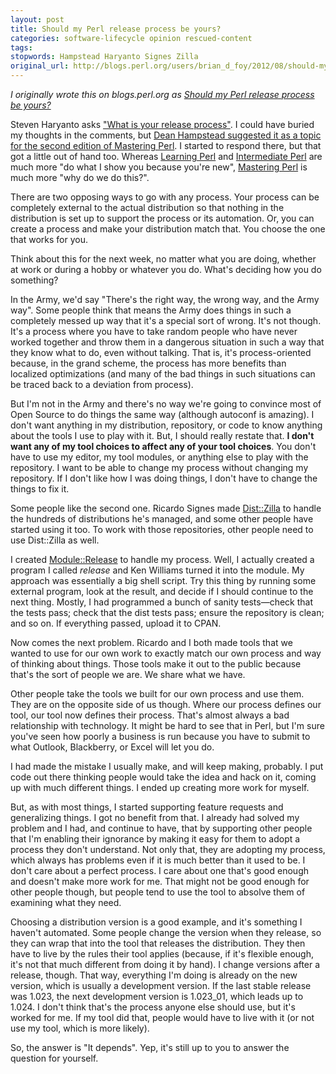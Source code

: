 ```yaml
---
layout: post
title: Should my Perl release process be yours?
categories: software-lifecycle opinion rescued-content
tags:
stopwords: Hampstead Haryanto Signes Zilla
original_url: http://blogs.perl.org/users/brian_d_foy/2012/08/should-my-perl-release-process-be-yours.html
---
```


*I originally wrote this on blogs.perl.org as [Should my Perl release process be yours?](http://blogs.perl.org/users/brian_d_foy/2012/08/should-my-perl-release-process-be-yours.html)*

Steven Haryanto asks ["What is your release process"](http://blogs.perl.org/users/steven_haryanto/2012/08/what-is-your-release-process.html). I could have buried my
thoughts in the comments, but [Dean Hampstead suggested it as a topic
for the second edition of Mastering Perl](https://www.masteringperl.org/2012/08/hello-world/\#comment-2). I started to respond there,
but that got a little out of hand too. Whereas [Learning Perl](https://www.learning-perl.com) and
[Intermediate Perl](https://www.intermediateperl.com) are much more "do what I show you because you're
new", [Mastering Perl](http://www.masteringperl.org/) is much more "why do we do this?".

There are two opposing ways to go with any process. Your process can
be completely external to the actual distribution so that nothing in
the distribution is set up to support the process or its automation.
Or, you can create a process and make your distribution match that.
You choose the one that works for you.

Think about this for the next week, no matter what you are doing,
whether at work or during a hobby or whatever you do. What's deciding
how you do something?

In the Army, we'd say "There's the right way, the wrong way, and the
Army way". Some people think that means the Army does things in such a
completely messed up way that it's a special sort of wrong. It's not
though. It's a process where you have to take random people who have
never worked together and throw them in a dangerous situation in such
a way that they know what to do, even without talking. That is, it's
process-oriented because, in the grand scheme, the process has more
benefits than localized optimizations (and many of the bad things in
such situations can be traced back to a deviation from process).

But I'm not in the Army and there's no way we're going to convince
most of Open Source to do things the same way (although autoconf is
amazing). I don't want anything in my distribution, repository, or
code to know anything about the tools I use to play with it. But, I
should really restate that. **I don't want any of my tool choices to
affect any of your tool choices**. You don't have to use my editor, my
tool modules, or anything else to play with the repository. I want to
be able to change my process without changing my repository. If I
don't like how I was doing things, I don't have to change the things
to fix it.

Some people like the second one. Ricardo Signes made
[Dist::Zilla](https://www.metacpan.org/pod/Dist::Zilla) to handle the
hundreds of distributions he's managed, and some other people have
started using it too. To work with those repositories, other people
need to use Dist::Zilla as well.

I created [Module::Release](https://www.metacpan.org/pod/Dist::Zilla)
to handle my process. Well, I actually created a program I called
*release* and Ken Williams turned it into the module. My approach was
essentially a big shell script. Try this thing by running some
external program, look at the result, and decide if I should continue
to the next thing. Mostly, I had programmed a bunch of sanity
tests—check that the tests pass; check that the dist tests pass;
ensure the repository is clean; and so on. If everything passed,
upload it to CPAN.

Now comes the next problem. Ricardo and I both made tools that we
wanted to use for our own work to exactly match our own process and
way of thinking about things. Those tools make it out to the public
because that's the sort of people we are. We share what we have.

Other people take the tools
we built for our own process and use them. They are on the opposite
side of us though. Where our process defines our tool, our tool now
defines their process. That's almost always a bad relationship with
technology. It might be hard to see that in Perl, but I'm sure you've
seen how poorly a business is run because you have to submit to what
Outlook, Blackberry, or Excel will let you do.

I had made the mistake I usually make, and will keep making, probably.
I put code out there thinking people would take the idea and hack on
it, coming up with much different things. I ended up creating more
work for myself.

But, as with most things, I started supporting feature requests and
generalizing things. I got no benefit from that. I already had solved
my problem and I had, and continue to have, that by supporting other
people that I'm enabling their ignorance by making it easy for them to
adopt a process they don't understand. Not only that, they are
adopting my process, which always has problems even if it is much
better than it used to be. I don't care about a perfect process. I
care about one that's good enough and doesn't make more work for me.
That might not be good enough for other people though, but people tend
to use the tool to absolve them of examining what they need.

Choosing a distribution version is a good example, and it's something
I haven't automated. Some people change the version when they release,
so they can wrap that into the tool that releases the distribution.
They then have to live by the rules their tool applies (because, if
it's flexible enough, it's not that much different from doing it by
hand). I change versions after a release, though. That way, everything
I'm doing is already on the new version, which is usually a
development version. If the last stable release was 1.023, the next
development version is 1.023_01, which leads up to 1.024. I don't
think that's the process anyone else should use, but it's worked for
me. If my tool did that, people would have to live with it (or not use
my tool, which is more likely).

So, the answer is "It depends". Yep, it's still up to you to answer
the question for yourself.

